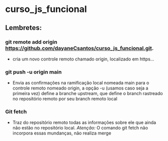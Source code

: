 # curso_js_funcional

## Lembretes:

### git remote add origin https://github.com/dayaneCsantos/curso_js_funcional.git.
* cria um novo controle remoto chamado origin, localizado em https...
### git push -u origin main
* Envia as confirmações na ramificação local nomeada main para o controle remoto nomeado origin, a opção -u (usamos caso seja a primeira vez) define a branche upstream, que define o branch rastreado no repositório remoto por seu branch remoto local
### Git fetch
* Traz do repositório remoto todas as informações sobre ele que ainda não estão no repositório local. *Atenção:* O comando git fetch não incorpora essas mundanças, não realiza merge
